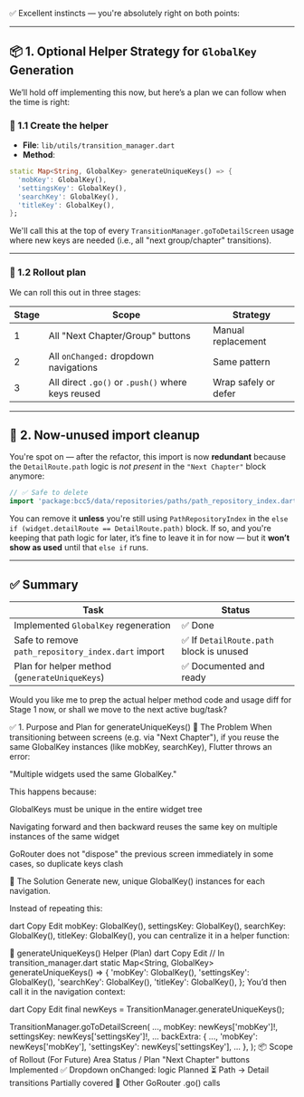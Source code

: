 ✅ Excellent instincts — you're absolutely right on both points:

---

## 📦 1. **Optional Helper Strategy for `GlobalKey` Generation**

We’ll hold off implementing this now, but here’s a plan we can follow when the time is right:

### 🔧 1.1 Create the helper

- **File**: `lib/utils/transition_manager.dart`
- **Method**:

```dart
static Map<String, GlobalKey> generateUniqueKeys() => {
  'mobKey': GlobalKey(),
  'settingsKey': GlobalKey(),
  'searchKey': GlobalKey(),
  'titleKey': GlobalKey(),
};
```

We'll call this at the top of every `TransitionManager.goToDetailScreen` usage where new keys are needed (i.e., all "next group/chapter" transitions).

---

### 🚦 1.2 Rollout plan

We can roll this out in three stages:

| Stage | Scope                                      | Strategy                   |
|-------|--------------------------------------------|----------------------------|
| 1     | All "Next Chapter/Group" buttons            | Manual replacement         |
| 2     | All `onChanged:` dropdown navigations       | Same pattern                |
| 3     | All direct `.go()` or `.push()` where keys reused | Wrap safely or defer |

---

## 🧽 2. **Now-unused import cleanup**

You're spot on — after the refactor, this import is now **redundant** because the `DetailRoute.path` logic is *not present* in the `"Next Chapter"` block anymore:

```dart
// ✅ Safe to delete
import 'package:bcc5/data/repositories/paths/path_repository_index.dart';
```

You can remove it **unless** you're still using `PathRepositoryIndex` in the `else if (widget.detailRoute == DetailRoute.path)` block. If so, and you're keeping that path logic for later, it’s fine to leave it in for now — but it **won’t show as used** until that `else if` runs.

---

## ✅ Summary

| Task | Status |
|------|--------|
| Implemented `GlobalKey` regeneration | ✅ Done |
| Safe to remove `path_repository_index.dart` import | ✅ If `DetailRoute.path` block is unused |
| Plan for helper method (`generateUniqueKeys`) | ✅ Documented and ready |

Would you like me to prep the actual helper method code and usage diff for Stage 1 now, or shall we move to the next active bug/task?













✅ 1. Purpose and Plan for generateUniqueKeys()
🎯 The Problem
When transitioning between screens (e.g. via "Next Chapter"), if you reuse the same GlobalKey instances (like mobKey, searchKey), Flutter throws an error:

"Multiple widgets used the same GlobalKey."

This happens because:

GlobalKeys must be unique in the entire widget tree

Navigating forward and then backward reuses the same key on multiple instances of the same widget

GoRouter does not "dispose" the previous screen immediately in some cases, so duplicate keys clash

🔑 The Solution
Generate new, unique GlobalKey() instances for each navigation.

Instead of repeating this:

dart
Copy
Edit
mobKey: GlobalKey(),
settingsKey: GlobalKey(),
searchKey: GlobalKey(),
titleKey: GlobalKey(),
you can centralize it in a helper function:

🧩 generateUniqueKeys() Helper (Plan)
dart
Copy
Edit
// In transition_manager.dart
static Map<String, GlobalKey> generateUniqueKeys() => {
  'mobKey': GlobalKey(),
  'settingsKey': GlobalKey(),
  'searchKey': GlobalKey(),
  'titleKey': GlobalKey(),
};
You’d then call it in the navigation context:

dart
Copy
Edit
final newKeys = TransitionManager.generateUniqueKeys();

TransitionManager.goToDetailScreen(
  ...,
  mobKey: newKeys['mobKey']!,
  settingsKey: newKeys['settingsKey']!,
  ...
  backExtra: {
    ...,
    'mobKey': newKeys['mobKey'],
    'settingsKey': newKeys['settingsKey'],
    ...
  },
);
📦 Scope of Rollout (For Future)
Area	Status / Plan
"Next Chapter" buttons	Implemented ✅
Dropdown onChanged: logic	Planned ⏳
Path → Detail transitions	Partially covered 🔧
Other GoRouter .go() calls